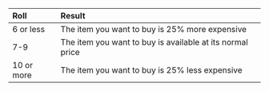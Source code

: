 | Roll       | Result                                                     |
|:---------- |:-----------------------------------------------------------|
| 6 or less  | The item you want to buy is 25% more expensive             | 
| 7-9        | The item you want to buy is available at its normal price  |
| 10 or more | The item you want to buy is 25% less expensive             |

